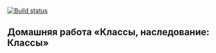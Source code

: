 [![Build status](https://ci.appveyor.com/api/projects/status/yygftd6cnhsx08gf?svg=true)](https://ci.appveyor.com/project/a-naraikin/ajs-homework-oop-classes)
## Домашняя работа «Классы, наследование: Классы»
